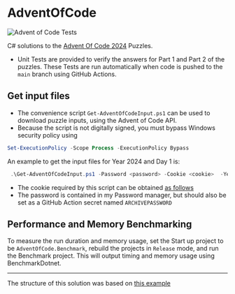 # AdventOfCode
![Advent of Code Tests](https://github.com/pngan/AdventOfCode-2024/actions/workflows/dotnet-tests.yml/badge.svg)

C# solutions to the [Advent Of Code 2024](https://adventofcode.com/) Puzzles.

- Unit Tests are provided to verify the answers for Part 1 and Part 2 of the puzzles. These Tests are run automatically when code is pushed to the `main` branch using GitHub Actions.


## Get input files
- The convenience script `Get-AdventOfCodeInput.ps1` can be used to download puzzle inputs, using the Advent of Code API.
- Because the script is not digitally signed, you must bypass Windows security policy using
```powershell
Set-ExecutionPolicy -Scope Process -ExecutionPolicy Bypass
```
An example to get the input files for Year 2024 and Day 1 is:
```powershell
 .\Get-AdventOfCodeInput.ps1 -Password <password> -Cookie <cookie>  -Year 2024 -Day 25 
```
 - The cookie required by this script can be obtained [as follows](https://github.com/GreenLightning/advent-of-code-downloader?tab=readme-ov-file#how-do-i-get-my-session-cookie)
 - The password is contained in my Password manager, but should also be set as a GitHub Action secret named `ARCHIVEPASSWORD`


## Performance and Memory Benchmarking

To measure the run duration and memory usage, set the Start up project to be `AdventOfCode.Benchmark`, rebuild the projects in `Release` mode, and run the Benchmark project. This will output timing and memory usage using BenchmarkDotnet.

----
The structure of this solution was based on [this example](https://github.com/nick-wilson95/AdventOfCode2022)
